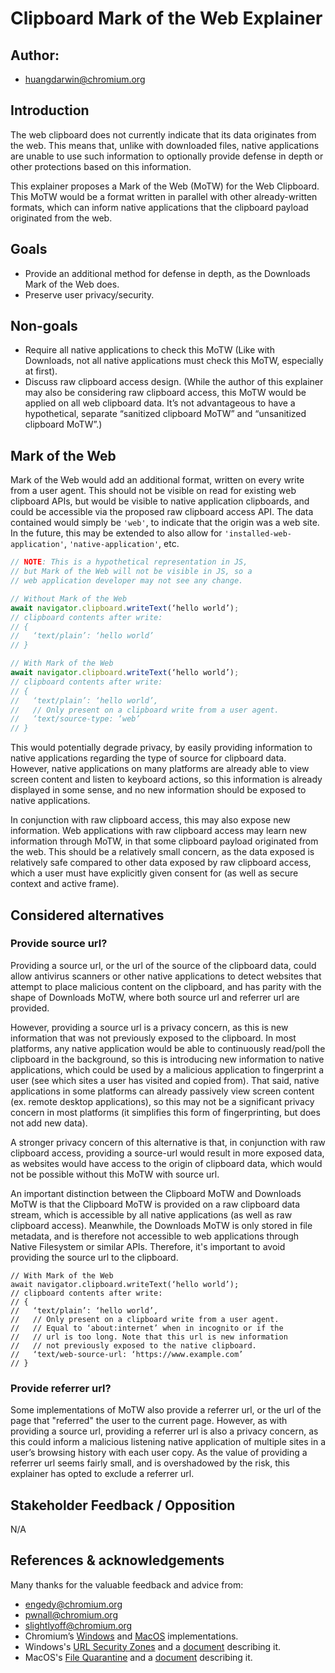# Clipboard Mark of the Web Explainer

## Author:

- huangdarwin@chromium.org

## Introduction

The web clipboard does not currently indicate that its data originates from the web. This means that, unlike with downloaded files, native applications are unable to use such information to optionally provide defense in depth or other protections based on this information.

This explainer proposes a Mark of the Web (MoTW) for the Web Clipboard. This MoTW would be a format written in parallel with other already-written formats, which can inform native applications that the clipboard payload originated from the web.

## Goals

- Provide an additional method for defense in depth, as the Downloads Mark of the Web does.
- Preserve user privacy/security.

## Non-goals

- Require all native applications to check this MoTW (Like with Downloads, not all native applications must check this MoTW, especially at first).
- Discuss raw clipboard access design. (While the author of this explainer may also be considering raw clipboard access, this MoTW would be applied on all web clipboard data. It’s not advantageous to have a hypothetical, separate “sanitized clipboard MoTW” and “unsanitized clipboard MoTW”.)

## Mark of the Web

Mark of the Web would add an additional format, written on every write from a user agent. This should not be visible on read for existing web clipboard APIs, but would be visible to native application clipboards, and could be accessible via the proposed raw clipboard access API. The data contained would simply be `'web'`, to indicate that the origin was a web site. In the future, this may be extended to also allow for `'installed-web-application'`, `'native-application'`, etc.

```js
// NOTE: This is a hypothetical representation in JS, 
// but Mark of the Web will not be visible in JS, so a
// web application developer may not see any change.

// Without Mark of the Web
await navigator.clipboard.writeText(‘hello world’);
// clipboard contents after write:
// {
//   ‘text/plain’: ‘hello world’
// }

// With Mark of the Web
await navigator.clipboard.writeText(‘hello world’);
// clipboard contents after write:
// {
//   ‘text/plain’: ‘hello world’,
//   // Only present on a clipboard write from a user agent.
//   ‘text/source-type: ‘web’ 
// }
```

This would potentially degrade privacy, by easily providing information to native applications regarding the type of source for clipboard data. However, native applications on many platforms are already able to view screen content and listen to keyboard actions, so this information is already displayed in some sense, and no new information should be exposed to native applications.

In conjunction with raw clipboard access, this may also expose new information. Web applications with raw clipboard access may learn new information through MoTW, in that some clipboard payload originated from the web. This should be a relatively small concern, as the data exposed is relatively safe compared to other data exposed by raw clipboard access, which a user must have explicitly given consent for (as well as secure context and active frame).

## Considered alternatives

### Provide source url?

Providing a source url, or the url of the source of the clipboard data, could allow antivirus scanners or other native applications to detect websites that attempt to place malicious content on the clipboard, and has parity with the shape of Downloads MoTW, where both source url and referrer url are provided.

However, providing a source url is a privacy concern, as this is new information that was not previously exposed to the clipboard. In most platforms, any native application would be able to continuously read/poll the clipboard in the background, so this is introducing new information to native applications, which could be used by a malicious application to fingerprint a user (see which sites a user has visited and copied from). That said, native applications in some platforms can already passively view screen content (ex. remote desktop applications), so this may not be a significant privacy concern in most platforms (it simplifies this form of fingerprinting, but does not add new data).

A stronger privacy concern of this alternative is that, in conjunction with raw clipboard access, providing a source-url would result in more exposed data, as websites would have access to the origin of clipboard data, which would not be possible without this MoTW with source url.

An important distinction between the Clipboard MoTW and Downloads MoTW is that the Clipboard MoTW is provided on a raw clipboard data stream, which is accessible by all native applications (as well as raw clipboard access). Meanwhile, the Downloads MoTW is only stored in file metadata, and is therefore not accessible to web applications through Native Filesystem or similar APIs. Therefore, it's important to avoid providing the source url to the clipboard.

```
// With Mark of the Web
await navigator.clipboard.writeText(‘hello world’);
// clipboard contents after write:
// {
//   ‘text/plain’: ‘hello world’,
//   // Only present on a clipboard write from a user agent.
//   // Equal to ‘about:internet’ when in incognito or if the
//   // url is too long. Note that this url is new information
//   // not previously exposed to the native clipboard.
//   ‘text/web-source-url: ‘https://www.example.com’ 
// }
```

### Provide referrer url?

Some implementations of MoTW also provide a referrer url, or the url of the page that "referred" the user to the current page. However, as with providing a source url, providing a referrer url is also a privacy concern, as this could inform a malicious listening native application of multiple sites in a user’s browsing history with each user copy. As the value of providing a referrer url seems fairly small, and is overshadowed by the risk, this explainer has opted to exclude a referrer url.

## Stakeholder Feedback / Opposition

N/A

## References & acknowledgements

Many thanks for the valuable feedback and advice from:

- engedy@chromium.org
- pwnall@chromium.org
- slightlyoff@chromium.org
- Chromium’s [Windows](https://cs.chromium.org/chromium/src/components/services/quarantine/quarantine_win.cc) and [MacOS](https://cs.chromium.org/chromium/src/components/services/quarantine/quarantine_mac.mm) implementations.
- Windows's [URL Security Zones](https://docs.microsoft.com/en-us/previous-versions/windows/internet-explorer/ie-developer/platform-apis/ms537183(v=vs.85)) and a [document](http://woshub.com/how-windows-determines-that-the-file-has-been-downloaded-from-the-internet/) describing it.
- MacOS's [File Quarantine](https://developer.apple.com/library/archive/releasenotes/Carbon/RN-LaunchServices/index.html#//apple_ref/doc/uid/TP40001369-CH1-DontLinkElementID_2) and a [document](https://apple.stackexchange.com/questions/104712/what-causes-os-x-to-mark-a-folder-as-quarantined) describing it.

